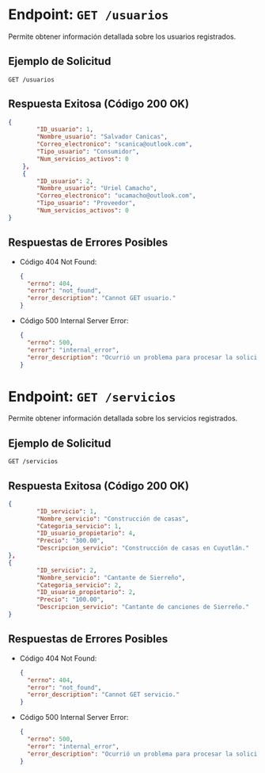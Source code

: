 # Endpoint: `GET /usuarios`

Permite obtener información detallada sobre los usuarios registrados.

## Ejemplo de Solicitud
```http
GET /usuarios
```

## Respuesta Exitosa (Código 200 OK)
```json
{
        "ID_usuario": 1,
        "Nombre_usuario": "Salvador Canicas",
        "Correo_electronico": "scanica@outlook.com",
        "Tipo_usuario": "Consumidor",
        "Num_servicios_activos": 0
    },
    {
        "ID_usuario": 2,
        "Nombre_usuario": "Uriel Camacho",
        "Correo_electronico": "ucamacho@outlook.com",
        "Tipo_usuario": "Proveedor",
        "Num_servicios_activos": 0
}
```

## Respuestas de Errores Posibles
- Código 404 Not Found:

  ```json
  {
    "errno": 404,
    "error": "not_found",
    "error_description": "Cannot GET usuario."
  }
  ```

- Código 500 Internal Server Error:
  ```json
  {
    "errno": 500,
    "error": "internal_error",
    "error_description": "Ocurrió un problema para procesar la solicitud"
  }
  ``` 
# Endpoint: `GET /servicios`

Permite obtener información detallada sobre los servicios registrados.

## Ejemplo de Solicitud
```http
GET /servicios
```

## Respuesta Exitosa (Código 200 OK)
```json
{
        "ID_servicio": 1,
        "Nombre_servicio": "Construcción de casas",
        "Categoria_servicio": 1,
        "ID_usuario_propietario": 4,
        "Precio": "300.00",
        "Descripcion_servicio": "Construcción de casas en Cuyutlán."
},
{
        "ID_servicio": 2,
        "Nombre_servicio": "Cantante de Sierreño",
        "Categoria_servicio": 2,
        "ID_usuario_propietario": 2,
        "Precio": "100.00",
        "Descripcion_servicio": "Cantante de canciones de Sierreño."
}
```

## Respuestas de Errores Posibles
- Código 404 Not Found:

  ```json
  {
    "errno": 404,
    "error": "not_found",
    "error_description": "Cannot GET servicio."
  }
  ```

- Código 500 Internal Server Error:
  ```json
  {
    "errno": 500,
    "error": "internal_error",
    "error_description": "Ocurrió un problema para procesar la solicitud"
  }
  ``` 
